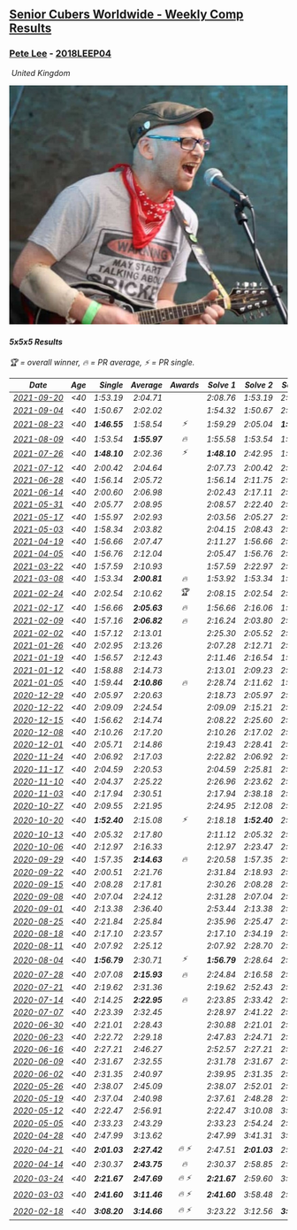 <style>table {white-space: nowrap;}</style>
<link rel="stylesheet" type="text/css" href="/scw-comp/css/flags.css" />

## [Senior Cubers Worldwide - Weekly Comp Results](/scw-comp/results/)
### [Pete Lee](README.md) - [2018LEEP04](https://www.worldcubeassociation.org/persons/2018LEEP04?event=555)

<i class="flag flag-GB" />&nbsp;United Kingdom

![Pete Lee](1574700550.jpg)

#### 5x5x5 Results

<span style="white-space: nowrap;">🏆 = overall winner</span>, <span style="white-space: nowrap;">🔥 = PR average</span>, <span style="white-space: nowrap;">⚡ = PR single</span>.

| Date | Age | Single | Average | Awards | Solve 1 | Solve 2 | Solve 3 | Solve 4 | Solve 5 | Video |
| :--: | :--: | --: | --: | :--: | --: | --: | --: | --: | --: | :-- |
| [2021-09-20](../../results/2021-09-20/555.md) | <40 | 1:53.19 | 2:04.71 |  | 2:08.76 | 1:53.19 | 2:02.18 | 2:20.58 | 2:03.20 | [Desktop](https://www.facebook.com/events/4223726381008841/permalink/4246264712088341) / [Mobile](https://m.facebook.com/events/4223726381008841?view=permalink&id=4246264712088341) |
| [2021-09-04](../../results/2021-09-04/555.md) | <40 | 1:50.67 | 2:02.02 |  | 1:54.32 | 1:50.67 | 2:03.61 | 2:08.14 | 2:12.82 | [Desktop](https://www.facebook.com/events/899313470960376/permalink/903706793854377) / [Mobile](https://m.facebook.com/events/899313470960376?view=permalink&id=903706793854377) |
| [2021-08-23](../../results/2021-08-23/555.md) | <40 | **1:46.55** | 1:58.54 | ⚡ | 1:59.29 | 2:05.04 | **1:46.55** | 1:58.75 | 1:57.58 | [Desktop](https://www.facebook.com/events/1108693076205590/permalink/1117606681980896) / [Mobile](https://m.facebook.com/events/1108693076205590?view=permalink&id=1117606681980896) |
| [2021-08-09](../../results/2021-08-09/555.md) | <40 | 1:53.54 | **1:55.97** | 🔥 | 1:55.58 | 1:53.54 | 1:54.35 | 2:01.94 | 1:57.98 | [Desktop](https://www.facebook.com/events/2863148610663733/permalink/2872151479763446) / [Mobile](https://m.facebook.com/events/2863148610663733?view=permalink&id=2872151479763446) |
| [2021-07-26](../../results/2021-07-26/555.md) | <40 | **1:48.10** | 2:02.36 | ⚡ | **1:48.10** | 2:42.95 | 1:58.02 | 2:10.80 | 1:58.26 | [Desktop](https://www.facebook.com/events/210838191047415/permalink/220235760107658) / [Mobile](https://m.facebook.com/events/210838191047415?view=permalink&id=220235760107658) |
| [2021-07-12](../../results/2021-07-12/555.md) | <40 | 2:00.42 | 2:04.64 |  | 2:07.73 | 2:00.42 | 2:03.88 | 2:13.07 | 2:02.30 | [Desktop](https://www.facebook.com/events/3019269651530977/permalink/3034395136685095) / [Mobile](https://m.facebook.com/events/3019269651530977?view=permalink&id=3034395136685095) |
| [2021-06-28](../../results/2021-06-28/555.md) | <40 | 1:56.14 | 2:05.72 |  | 1:56.14 | 2:11.75 | 2:11.72 | 1:57.95 | 2:07.48 | [Desktop](https://www.facebook.com/events/248738199926629/permalink/253936966073419) / [Mobile](https://m.facebook.com/events/248738199926629?view=permalink&id=253936966073419) |
| [2021-06-14](../../results/2021-06-14/555.md) | <40 | 2:00.60 | 2:06.98 |  | 2:02.43 | 2:17.11 | 2:01.40 | 2:17.89 | 2:00.60 | [Desktop](https://www.facebook.com/events/833966864162581/permalink/840324863526781) / [Mobile](https://m.facebook.com/events/833966864162581?view=permalink&id=840324863526781) |
| [2021-05-31](../../results/2021-05-31/555.md) | <40 | 2:05.77 | 2:08.95 |  | 2:08.57 | 2:22.40 | 2:05.77 | 2:07.63 | 2:10.66 | [Desktop](https://www.facebook.com/events/1677723082618127/permalink/1685324728524629) / [Mobile](https://m.facebook.com/events/1677723082618127?view=permalink&id=1685324728524629) |
| [2021-05-17](../../results/2021-05-17/555.md) | <40 | 1:55.97 | 2:02.93 |  | 2:03.56 | 2:05.27 | 2:13.08 | 1:55.97 | 1:59.96 | [Desktop](https://www.facebook.com/events/373354890741855/permalink/377116993698978) / [Mobile](https://m.facebook.com/events/373354890741855?view=permalink&id=377116993698978) |
| [2021-05-03](../../results/2021-05-03/555.md) | <40 | 1:58.34 | 2:03.82 |  | 2:04.15 | 2:08.43 | 2:04.39 | 1:58.34 | 2:02.93 | [Desktop](https://www.facebook.com/events/158701836186375/permalink/160957952627430) / [Mobile](https://m.facebook.com/events/158701836186375?view=permalink&id=160957952627430) |
| [2021-04-19](../../results/2021-04-19/555.md) | <40 | 1:56.66 | 2:07.47 |  | 2:11.27 | 1:56.66 | 2:05.58 | 2:05.57 | 2:14.23 | [Desktop](https://www.facebook.com/events/1009195762821458/permalink/1011448159262885) / [Mobile](https://m.facebook.com/events/1009195762821458?view=permalink&id=1011448159262885) |
| [2021-04-05](../../results/2021-04-05/555.md) | <40 | 1:56.76 | 2:12.04 |  | 2:05.47 | 1:56.76 | 2:08.04 | 2:22.62 | 2:52.49 | [Desktop](https://www.facebook.com/events/2619499895016321/permalink/2624217004544610) / [Mobile](https://m.facebook.com/events/2619499895016321?view=permalink&id=2624217004544610) |
| [2021-03-22](../../results/2021-03-22/555.md) | <40 | 1:57.59 | 2:10.93 |  | 1:57.59 | 2:22.97 | 2:22.12 | 2:02.52 | 2:08.16 | [Desktop](https://www.facebook.com/events/2537500386546221/permalink/2542674209362172) / [Mobile](https://m.facebook.com/events/2537500386546221?view=permalink&id=2542674209362172) |
| [2021-03-08](../../results/2021-03-08/555.md) | <40 | 1:53.34 | **2:00.81** | 🔥 | 1:53.92 | 1:53.34 | 1:53.35 | 2:15.15 | 2:30.44 | [Desktop](https://www.facebook.com/events/161142189072151/permalink/166294671890236) / [Mobile](https://m.facebook.com/events/161142189072151?view=permalink&id=166294671890236) |
| [2021-02-24](../../results/2021-02-24/555.md) | <40 | 2:02.54 | 2:10.62 | 🏆 | 2:08.15 | 2:02.54 | 2:16.86 | 2:15.82 | 2:07.88 | [Desktop](https://www.facebook.com/events/256148192722702/permalink/261226442214877) / [Mobile](https://m.facebook.com/events/256148192722702?view=permalink&id=261226442214877) |
| [2021-02-17](../../results/2021-02-17/555.md) | <40 | 1:56.66 | **2:05.63** | 🔥 | 1:56.66 | 2:16.06 | 1:59.09 | 2:05.21 | 2:12.58 | [Desktop](https://www.facebook.com/events/1341827372862028/permalink/1342641516113947) / [Mobile](https://m.facebook.com/events/1341827372862028?view=permalink&id=1342641516113947) |
| [2021-02-09](../../results/2021-02-09/555.md) | <40 | 1:57.16 | **2:06.82** | 🔥 | 2:16.24 | 2:03.80 | 2:00.41 | 1:57.16 | 2:32.34 | [Desktop](https://www.facebook.com/events/1072787469872680/permalink/1074367563048004) / [Mobile](https://m.facebook.com/events/1072787469872680?view=permalink&id=1074367563048004) |
| [2021-02-02](../../results/2021-02-02/555.md) | <40 | 1:57.12 | 2:13.01 |  | 2:25.30 | 2:05.52 | 2:12.67 | 2:20.83 | 1:57.12 | [Desktop](https://www.facebook.com/events/419241732746821/permalink/420429759294685) / [Mobile](https://m.facebook.com/events/419241732746821?view=permalink&id=420429759294685) |
| [2021-01-26](../../results/2021-01-26/555.md) | <40 | 2:02.95 | 2:13.26 |  | 2:07.28 | 2:12.71 | 2:02.95 | 2:19.80 | 2:26.81 | [Desktop](https://www.facebook.com/events/886756952081472/permalink/888377775252723) / [Mobile](https://m.facebook.com/events/886756952081472?view=permalink&id=888377775252723) |
| [2021-01-19](../../results/2021-01-19/555.md) | <40 | 1:56.57 | 2:12.43 |  | 2:11.46 | 2:16.54 | 1:56.57 | 2:11.16 | 2:14.67 | [Desktop](https://www.facebook.com/events/801984480354340/permalink/802922663593855) / [Mobile](https://m.facebook.com/events/801984480354340?view=permalink&id=802922663593855) |
| [2021-01-12](../../results/2021-01-12/555.md) | <40 | 1:58.88 | 2:14.73 |  | 2:13.01 | 2:09.23 | 2:21.95 | 2:29.82 | 1:58.88 | [Desktop](https://www.facebook.com/events/412251730086008/permalink/413444923300022) / [Mobile](https://m.facebook.com/events/412251730086008?view=permalink&id=413444923300022) |
| [2021-01-05](../../results/2021-01-05/555.md) | <40 | 1:59.44 | **2:10.86** | 🔥 | 2:28.74 | 2:11.62 | 1:59.44 | 2:15.44 | 2:05.53 | [Desktop](https://www.facebook.com/events/438895340619582/permalink/440529427122840) / [Mobile](https://m.facebook.com/events/438895340619582?view=permalink&id=440529427122840) |
| [2020-12-29](../../results/2020-12-29/555.md) | <40 | 2:05.97 | 2:20.63 |  | 2:18.73 | 2:05.97 | 2:22.07 | 2:21.10 | 2:34.44 | [Desktop](https://www.facebook.com/events/1086076581855919/permalink/1087485228381721) / [Mobile](https://m.facebook.com/events/1086076581855919?view=permalink&id=1087485228381721) |
| [2020-12-22](../../results/2020-12-22/555.md) | <40 | 2:09.09 | 2:24.54 |  | 2:09.09 | 2:15.21 | 2:28.68 | 2:29.73 | 2:41.81 | [Desktop](https://www.facebook.com/events/202563571576862/permalink/204569634709589) / [Mobile](https://m.facebook.com/events/202563571576862?view=permalink&id=204569634709589) |
| [2020-12-15](../../results/2020-12-15/555.md) | <40 | 1:56.62 | 2:14.74 |  | 2:08.22 | 2:25.60 | 2:15.67 | 1:56.62 | 2:20.33 | [Desktop](https://www.facebook.com/events/380879093195746/permalink/381905916426397) / [Mobile](https://m.facebook.com/events/380879093195746?view=permalink&id=381905916426397) |
| [2020-12-08](../../results/2020-12-08/555.md) | <40 | 2:10.26 | 2:17.20 |  | 2:10.26 | 2:17.02 | 2:22.48 | 2:12.10 | 2:25.43 | [Desktop](https://www.facebook.com/events/209111367450307/permalink/211013247260119) / [Mobile](https://m.facebook.com/events/209111367450307?view=permalink&id=211013247260119) |
| [2020-12-01](../../results/2020-12-01/555.md) | <40 | 2:05.71 | 2:14.86 |  | 2:19.43 | 2:28.41 | 2:08.17 | 2:05.71 | 2:16.97 | [Desktop](https://www.facebook.com/events/1067911153659963/permalink/1069960356788376) / [Mobile](https://m.facebook.com/events/1067911153659963?view=permalink&id=1069960356788376) |
| [2020-11-24](../../results/2020-11-24/555.md) | <40 | 2:06.92 | 2:17.03 |  | 2:22.82 | 2:06.92 | 2:20.00 | 2:16.05 | 2:15.03 | [Desktop](https://www.facebook.com/events/383885642947563/permalink/385841416085319) / [Mobile](https://m.facebook.com/events/383885642947563?view=permalink&id=385841416085319) |
| [2020-11-17](../../results/2020-11-17/555.md) | <40 | 2:04.59 | 2:20.53 |  | 2:04.59 | 2:25.81 | 2:28.24 | 2:17.40 | 2:18.38 | [Desktop](https://www.facebook.com/events/385577379164063/permalink/387620558959745) / [Mobile](https://m.facebook.com/events/385577379164063?view=permalink&id=387620558959745) |
| [2020-11-10](../../results/2020-11-10/555.md) | <40 | 2:04.37 | 2:25.22 |  | 2:26.96 | 2:23.62 | 2:29.85 | 2:25.07 | 2:04.37 | [Desktop](https://www.facebook.com/events/2956286364603224/permalink/2960093504222510) / [Mobile](https://m.facebook.com/events/2956286364603224?view=permalink&id=2960093504222510) |
| [2020-11-03](../../results/2020-11-03/555.md) | <40 | 2:17.94 | 2:30.51 |  | 2:17.94 | 2:38.18 | 2:30.58 | 2:32.18 | 2:28.78 | [Desktop](https://www.facebook.com/events/391709741873523/permalink/395604261484071) / [Mobile](https://m.facebook.com/events/391709741873523?view=permalink&id=395604261484071) |
| [2020-10-27](../../results/2020-10-27/555.md) | <40 | 2:09.55 | 2:21.95 |  | 2:24.95 | 2:12.08 | 2:09.55 | 2:36.17 | 2:28.83 | [Desktop](https://www.facebook.com/events/1621959871298390/permalink/1623989957762048) / [Mobile](https://m.facebook.com/events/1621959871298390?view=permalink&id=1623989957762048) |
| [2020-10-20](../../results/2020-10-20/555.md) | <40 | **1:52.40** | 2:15.08 | ⚡ | 2:18.18 | **1:52.40** | 2:37.67 | 2:18.72 | 2:08.35 | [Desktop](https://www.facebook.com/events/758279974902955/permalink/762981981099421) / [Mobile](https://m.facebook.com/events/758279974902955?view=permalink&id=762981981099421) |
| [2020-10-13](../../results/2020-10-13/555.md) | <40 | 2:05.32 | 2:17.80 |  | 2:11.12 | 2:05.32 | 2:19.43 | 2:22.84 | 2:32.69 | [Desktop](https://www.facebook.com/events/746942356162446/permalink/748067922716556) / [Mobile](https://m.facebook.com/events/746942356162446?view=permalink&id=748067922716556) |
| [2020-10-06](../../results/2020-10-06/555.md) | <40 | 2:12.97 | 2:16.33 |  | 2:12.97 | 2:23.47 | 2:16.88 | 2:14.89 | 2:17.23 | [Desktop](https://www.facebook.com/events/2766581680255939/permalink/2771334043114036) / [Mobile](https://m.facebook.com/events/2766581680255939?view=permalink&id=2771334043114036) |
| [2020-09-29](../../results/2020-09-29/555.md) | <40 | 1:57.35 | **2:14.63** | 🔥 | 2:20.58 | 1:57.35 | 2:04.54 | 2:32.81 | 2:18.78 | [Desktop](https://www.facebook.com/events/427181104911253/permalink/429359564693407) / [Mobile](https://m.facebook.com/events/427181104911253?view=permalink&id=429359564693407) |
| [2020-09-22](../../results/2020-09-22/555.md) | <40 | 2:00.51 | 2:21.76 |  | 2:31.84 | 2:18.93 | 2:14.51 | 2:00.51 | 2:36.40 | [Desktop](https://www.facebook.com/events/342541897161786/permalink/345618960187413) / [Mobile](https://m.facebook.com/events/342541897161786?view=permalink&id=345618960187413) |
| [2020-09-15](../../results/2020-09-15/555.md) | <40 | 2:08.28 | 2:17.81 |  | 2:30.26 | 2:08.28 | 2:11.29 | 2:11.89 | 2:35.90 | [Desktop](https://www.facebook.com/events/655903882008117/permalink/658189171779588) / [Mobile](https://m.facebook.com/events/655903882008117?view=permalink&id=658189171779588) |
| [2020-09-08](../../results/2020-09-08/555.md) | <40 | 2:07.04 | 2:24.12 |  | 2:31.28 | 2:07.04 | 2:35.14 | 2:18.58 | 2:22.51 | [Desktop](https://www.facebook.com/events/342884623427933/permalink/344865739896488) / [Mobile](https://m.facebook.com/events/342884623427933?view=permalink&id=344865739896488) |
| [2020-09-01](../../results/2020-09-01/555.md) | <40 | 2:13.38 | 2:36.40 |  | 2:53.44 | 2:13.38 | 2:22.90 | 2:46.05 | 2:40.24 | [Desktop](https://www.facebook.com/events/987180995036806/permalink/989478551473717) / [Mobile](https://m.facebook.com/events/987180995036806?view=permalink&id=989478551473717) |
| [2020-08-25](../../results/2020-08-25/555.md) | <40 | 2:21.84 | 2:25.84 |  | 2:35.96 | 2:25.47 | 2:29.74 | 2:21.84 | 2:22.31 | [Desktop](https://www.facebook.com/events/375269430142971/permalink/377410169928897) / [Mobile](https://m.facebook.com/events/375269430142971?view=permalink&id=377410169928897) |
| [2020-08-18](../../results/2020-08-18/555.md) | <40 | 2:17.10 | 2:23.57 |  | 2:17.10 | 2:34.19 | 2:19.82 | 2:30.23 | 2:20.65 | [Desktop](https://www.facebook.com/events/3231806576868309/permalink/3240152126033754) / [Mobile](https://m.facebook.com/events/3231806576868309?view=permalink&id=3240152126033754) |
| [2020-08-11](../../results/2020-08-11/555.md) | <40 | 2:07.92 | 2:25.12 |  | 2:07.92 | 2:28.70 | 2:26.85 | 2:19.82 | DNF | [Desktop](https://www.facebook.com/events/1112228215845470/permalink/1117008945367397) / [Mobile](https://m.facebook.com/events/1112228215845470?view=permalink&id=1117008945367397) |
| [2020-08-04](../../results/2020-08-04/555.md) | <40 | **1:56.79** | 2:30.71 | ⚡ | **1:56.79** | 2:28.64 | 2:26.74 | 3:06.41 | 2:36.74 | [Desktop](https://www.facebook.com/events/770016233779888/permalink/772326256882219) / [Mobile](https://m.facebook.com/events/770016233779888?view=permalink&id=772326256882219) |
| [2020-07-28](../../results/2020-07-28/555.md) | <40 | 2:07.08 | **2:15.93** | 🔥 | 2:24.84 | 2:16.58 | 2:08.96 | 2:07.08 | 2:22.25 | [Desktop](https://www.facebook.com/events/299658408049797/permalink/303790124303292) / [Mobile](https://m.facebook.com/events/299658408049797?view=permalink&id=303790124303292) |
| [2020-07-21](../../results/2020-07-21/555.md) | <40 | 2:19.62 | 2:31.36 |  | 2:19.62 | 2:52.43 | 2:24.92 | 2:37.61 | 2:31.56 | [Desktop](https://www.facebook.com/events/3081159145282455/permalink/3097239843674385) / [Mobile](https://m.facebook.com/events/3081159145282455?view=permalink&id=3097239843674385) |
| [2020-07-14](../../results/2020-07-14/555.md) | <40 | 2:14.25 | **2:22.95** | 🔥 | 2:23.85 | 2:33.42 | 2:14.25 | 2:29.00 | 2:16.01 | [Desktop](https://www.facebook.com/events/2729568740635198/permalink/2730614413863964) / [Mobile](https://m.facebook.com/events/2729568740635198?view=permalink&id=2730614413863964) |
| [2020-07-07](../../results/2020-07-07/555.md) | <40 | 2:23.39 | 2:32.45 |  | 2:28.97 | 2:41.22 | 2:23.39 | 2:34.32 | 2:34.06 | [Desktop](https://www.facebook.com/events/307625317040136/permalink/309120290223972) / [Mobile](https://m.facebook.com/events/307625317040136?view=permalink&id=309120290223972) |
| [2020-06-30](../../results/2020-06-30/555.md) | <40 | 2:21.01 | 2:28.43 |  | 2:30.88 | 2:21.01 | 2:29.26 | 2:25.16 | 2:31.92 | [Desktop](https://www.facebook.com/events/284746466306313/permalink/286572196123740) / [Mobile](https://m.facebook.com/events/284746466306313?view=permalink&id=286572196123740) |
| [2020-06-23](../../results/2020-06-23/555.md) | <40 | 2:22.72 | 2:29.18 |  | 2:47.83 | 2:24.71 | 2:28.08 | 2:22.72 | 2:34.75 | [Desktop](https://www.facebook.com/events/268636114456043/permalink/270156004304054) / [Mobile](https://m.facebook.com/events/268636114456043?view=permalink&id=270156004304054) |
| [2020-06-16](../../results/2020-06-16/555.md) | <40 | 2:27.21 | 2:46.27 |  | 2:52.57 | 2:27.21 | 2:59.03 | DNS | DNS | [Desktop](https://www.facebook.com/events/256188575607890/permalink/257816232111791) / [Mobile](https://m.facebook.com/events/256188575607890?view=permalink&id=257816232111791) |
| [2020-06-09](../../results/2020-06-09/555.md) | <40 | 2:31.67 | 2:32.55 |  | 2:31.78 | 2:31.67 | 2:34.20 | DNS | DNS | [Desktop](https://www.facebook.com/events/1130228284009045/permalink/1132027397162467) / [Mobile](https://m.facebook.com/events/1130228284009045?view=permalink&id=1132027397162467) |
| [2020-06-02](../../results/2020-06-02/555.md) | <40 | 2:31.35 | 2:40.97 |  | 2:39.95 | 2:31.35 | 2:51.60 | DNS | DNS | [Desktop](https://www.facebook.com/events/573401076937046/permalink/575323583411462) / [Mobile](https://m.facebook.com/events/573401076937046?view=permalink&id=575323583411462) |
| [2020-05-26](../../results/2020-05-26/555.md) | <40 | 2:38.07 | 2:45.09 |  | 2:38.07 | 2:52.01 | 2:45.19 | DNS | DNS | [Desktop](https://www.facebook.com/events/637852836799991/permalink/639204779998130) / [Mobile](https://m.facebook.com/events/637852836799991?view=permalink&id=639204779998130) |
| [2020-05-19](../../results/2020-05-19/555.md) | <40 | 2:37.04 | 2:40.98 |  | 2:37.61 | 2:48.28 | 2:37.04 | DNS | DNS | [Desktop](https://www.facebook.com/events/201300894172579/permalink/202514160717919) / [Mobile](https://m.facebook.com/events/201300894172579?view=permalink&id=202514160717919) |
| [2020-05-12](../../results/2020-05-12/555.md) | <40 | 2:22.47 | 2:56.91 |  | 2:22.47 | 3:10.08 | 3:04.67 | 3:01.71 | 2:44.36 | [Desktop](https://www.facebook.com/events/276138643524223/permalink/277686280036126) / [Mobile](https://m.facebook.com/events/276138643524223?view=permalink&id=277686280036126) |
| [2020-05-05](../../results/2020-05-05/555.md) | <40 | 2:33.23 | 2:43.29 |  | 2:33.23 | 2:54.24 | 2:42.41 | DNS | DNS | [Desktop](https://www.facebook.com/events/557526585195168/permalink/559071345040692) / [Mobile](https://m.facebook.com/events/557526585195168?view=permalink&id=559071345040692) |
| [2020-04-28](../../results/2020-04-28/555.md) | <40 | 2:47.99 | 3:13.62 |  | 2:47.99 | 3:41.31 | 3:11.57 | DNS | DNS | [Desktop](https://www.facebook.com/events/543220986391837/permalink/545140746199861) / [Mobile](https://m.facebook.com/events/543220986391837?view=permalink&id=545140746199861) |
| [2020-04-21](../../results/2020-04-21/555.md) | <40 | **2:01.03** | **2:27.42** | 🔥 ⚡ | 2:47.51 | **2:01.03** | 2:33.71 | DNS | DNS | [Desktop](https://www.facebook.com/events/538096063773916/permalink/539805363602986) / [Mobile](https://m.facebook.com/events/538096063773916?view=permalink&id=539805363602986) |
| [2020-04-14](../../results/2020-04-14/555.md) | <40 | 2:30.37 | **2:43.75** | 🔥 | 2:30.37 | 2:58.85 | 2:42.02 | DNS | DNS | [Desktop](https://www.facebook.com/events/1400953806773430/permalink/1405529259649218) / [Mobile](https://m.facebook.com/events/1400953806773430?view=permalink&id=1405529259649218) |
| [2020-03-24](../../results/2020-03-24/555.md) | <40 | **2:21.67** | **2:47.69** | 🔥 ⚡ | **2:21.67** | 2:59.60 | 3:01.81 | DNS | DNS | [Desktop](https://www.facebook.com/events/5078365835514885/permalink/5108390359179099) / [Mobile](https://m.facebook.com/events/5078365835514885?view=permalink&id=5108390359179099) |
| [2020-03-03](../../results/2020-03-03/555.md) | <40 | **2:41.60** | **3:11.46** | 🔥 ⚡ | **2:41.60** | 3:58.48 | 2:54.29 | DNS | DNS | [Desktop](https://www.facebook.com/events/2637344919882558/permalink/2641118259505224) / [Mobile](https://m.facebook.com/events/2637344919882558?view=permalink&id=2641118259505224) |
| [2020-02-18](../../results/2020-02-18/555.md) | <40 | **3:08.20** | **3:14.66** | 🔥 ⚡ | 3:23.22 | 3:12.56 | **3:08.20** | DNS | DNS | [Desktop](https://www.facebook.com/events/538921670053895/permalink/541504683128927) / [Mobile](https://m.facebook.com/events/538921670053895?view=permalink&id=541504683128927) |


<!-- Global site tag (gtag.js) - Google Analytics -->
<script async src="https://www.googletagmanager.com/gtag/js?id=UA-86348435-3"></script>
<script>window.dataLayer = window.dataLayer || []; function gtag() {dataLayer.push(arguments);} gtag('js', new Date()); gtag('config', 'UA-86348435-3');</script>
